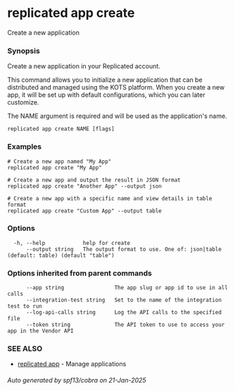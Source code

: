 # replicated app create

Create a new application

### Synopsis

Create a new application in your Replicated account.

This command allows you to initialize a new application that can be distributed
and managed using the KOTS platform. When you create a new app, it will be set up
with default configurations, which you can later customize.

The NAME argument is required and will be used as the application's name.

```
replicated app create NAME [flags]
```

### Examples

```
# Create a new app named "My App"
replicated app create "My App"

# Create a new app and output the result in JSON format
replicated app create "Another App" --output json

# Create a new app with a specific name and view details in table format
replicated app create "Custom App" --output table
```

### Options

```
  -h, --help            help for create
      --output string   The output format to use. One of: json|table (default: table) (default "table")
```

### Options inherited from parent commands

```
      --app string                The app slug or app id to use in all calls
      --integration-test string   Set to the name of the integration test to run
      --log-api-calls string      Log the API calls to the specified file
      --token string              The API token to use to access your app in the Vendor API
```

### SEE ALSO

* [replicated app](replicated_app.md)	 - Manage applications

###### Auto generated by spf13/cobra on 21-Jan-2025
